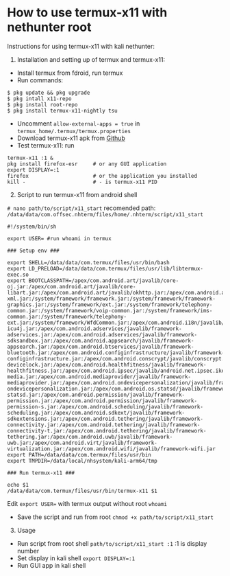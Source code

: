 # How to use termux-x11 with nethunter root

Instructions for using termux-x11 with kali nethunter:
1) Installation and setting up of termux and termux-x11:

  * Install termux from fdroid, run termux
  * Run commands:
  ```
$ pkg update && pkg upgrade
$ pkg intall x11-repo
$ pkg install root-repo
$ pkg install termux-x11-nightly tsu
  ```
  * Uncomment `allow-external-apps = true` in `termux_home/.termux/termux.properties`
  * Download termux-x11 apk from [Github](https://github.com/termux/termux-x11/releases/tag/nightly)
  * Test termux-x11: run
   ```
termux-x11 :1 &
pkg install firefox-esr     # or any GUI application
export DISPLAY=:1
firefox                     # or the application you installed
kill -                      # - is termux-x11 PID
   ```
2) Script to run termux-x11 from android shell

 `# nano path/to/script/x11_start` recomended path: `
/data/data/com.offsec.nhterm/files/home/.nhterm/script/x11_start`  

```
#!/system/bin/sh

export USER= #run whoami in termux

### Setup env ###

export SHELL=/data/data/com.termux/files/usr/bin/bash
export LD_PRELOAD=/data/data/com.termux/files/usr/lib/libtermux-exec.so
export BOOTCLASSPATH=/apex/com.android.art/javalib/core-oj.jar:/apex/com.android.art/javalib/core-libart.jar:/apex/com.android.art/javalib/okhttp.jar:/apex/com.android.art/javalib/bouncycastle.jar:/apex/com.android.art/javalib/apache-xml.jar:/system/framework/framework.jar:/system/framework/framework-graphics.jar:/system/framework/ext.jar:/system/framework/telephony-common.jar:/system/framework/voip-common.jar:/system/framework/ims-common.jar:/system/framework/telephony-ext.jar:/system/framework/WfdCommon.jar:/apex/com.android.i18n/javalib/core-icu4j.jar:/apex/com.android.adservices/javalib/framework-adservices.jar:/apex/com.android.adservices/javalib/framework-sdksandbox.jar:/apex/com.android.appsearch/javalib/framework-appsearch.jar:/apex/com.android.btservices/javalib/framework-bluetooth.jar:/apex/com.android.configinfrastructure/javalib/framework-configinfrastructure.jar:/apex/com.android.conscrypt/javalib/conscrypt.jar:/apex/com.android.devicelock/javalib/framework-devicelock.jar:/apex/com.android.healthfitness/javalib/framework-healthfitness.jar:/apex/com.android.ipsec/javalib/android.net.ipsec.ike.jar:/apex/com.android.media/javalib/updatable-media.jar:/apex/com.android.mediaprovider/javalib/framework-mediaprovider.jar:/apex/com.android.ondevicepersonalization/javalib/framework-ondevicepersonalization.jar:/apex/com.android.os.statsd/javalib/framework-statsd.jar:/apex/com.android.permission/javalib/framework-permission.jar:/apex/com.android.permission/javalib/framework-permission-s.jar:/apex/com.android.scheduling/javalib/framework-scheduling.jar:/apex/com.android.sdkext/javalib/framework-sdkextensions.jar:/apex/com.android.tethering/javalib/framework-connectivity.jar:/apex/com.android.tethering/javalib/framework-connectivity-t.jar:/apex/com.android.tethering/javalib/framework-tethering.jar:/apex/com.android.uwb/javalib/framework-uwb.jar:/apex/com.android.virt/javalib/framework-virtualization.jar:/apex/com.android.wifi/javalib/framework-wifi.jar
export PATH=/data/data/com.termux/files/usr/bin
export TMPDIR=/data/local/nhsystem/kali-arm64/tmp

### Run termux-x11 ###

echo $1
/data/data/com.termux/files/usr/bin/termux-x11 $1
 ```
 Edit `export USER=` with termux output without root `whoami`

  * Save the script and run from root `chmod +x path/to/script/x11_start`

3) Usage
  * Run script from root shell `path/to/script/x11_start :1` :1 is display number
  * Set display in kali shell `export DISPLAY=:1`
  * Run GUI app in kali shell
  
